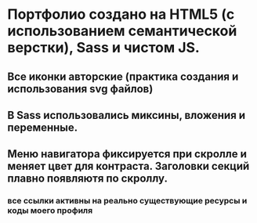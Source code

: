 # Портфолио создано на HTML5 (с использованием семантической верстки), Sass и чистом JS.
## Все иконки авторские (практика создания и использования svg файлов)
## В Sass использовались миксины, вложения и переменные.
## Меню навигатора фиксируется при скролле и меняет цвет для контраста. Заголовки секций плавно появляютя по скроллу.
### все ссылки активны на реально существующие ресурсы и коды моего профиля
